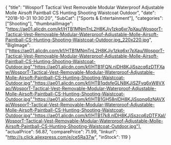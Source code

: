 {
	"title": "WosporT Tactical Vest Removable Modular Waterproof Adjustable Molle Airsoft Paintball CS Hunting Shooting Waistcoat Outdoor",
	"date": "2018-10-31 10:30:20",
	"SubCat": ["Sports & Entertainment"],
	"categories": ["Shooting"],
	"thumbnailImage": "https://ae01.alicdn.com/kf/HTB1MNmTnL2H8KJjy1zkq6xr7pXau/WosporT-Tactical-Vest-Removable-Modular-Waterproof-Adjustable-Molle-Airsoft-Paintball-CS-Hunting-Shooting-Waistcoat-Outdoor.jpg_220x220.jpg",
	"BigImage": ["https://ae01.alicdn.com/kf/HTB1MNmTnL2H8KJjy1zkq6xr7pXau/WosporT-Tactical-Vest-Removable-Modular-Waterproof-Adjustable-Molle-Airsoft-Paintball-CS-Hunting-Shooting-Waistcoat-Outdoor.jpg","https://ae01.alicdn.com/kf/HTB1FQN.nlDH8KJjSszcq6zDTFXaw/WosporT-Tactical-Vest-Removable-Modular-Waterproof-Adjustable-Molle-Airsoft-Paintball-CS-Hunting-Shooting-Waistcoat-Outdoor.jpg","https://ae01.alicdn.com/kf/HTB1qdsfeGLN8KJjSZFvq6xW8VXao/WosporT-Tactical-Vest-Removable-Modular-Waterproof-Adjustable-Molle-Airsoft-Paintball-CS-Hunting-Shooting-Waistcoat-Outdoor.jpg","https://ae01.alicdn.com/kf/HTB1GH58nlDH8KJjSspnq6zNAVXai/WosporT-Tactical-Vest-Removable-Modular-Waterproof-Adjustable-Molle-Airsoft-Paintball-CS-Hunting-Shooting-Waistcoat-Outdoor.jpg","https://ae01.alicdn.com/kf/HTB17k8.nlDH8KJjSszcq6zDTFXaI/WosporT-Tactical-Vest-Removable-Modular-Waterproof-Adjustable-Molle-Airsoft-Paintball-CS-Hunting-Shooting-Waistcoat-Outdoor.jpg"],
	"actualPrice": 56.87,
	"comparePrice": 71.99,
	"linkurl": "http://s.click.aliexpress.com/e/ce5Ra37w",
	"inStock": 119
}
